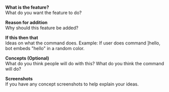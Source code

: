 **What is the feature?**<br/>
What do you want the feature to do?

**Reason for addition**<br/>
Why should this feature be added?

**If this then that**<br/>
Ideas on what the command does.
Example: If user does command ]hello, bot embeds "hello" in a random color.

**Concepts (Optional)**<br/>
What do you think people will do with this?
What do you think the command will do?

**Screenshots**<br/>
If you have any concept screenshots to help explain your ideas.